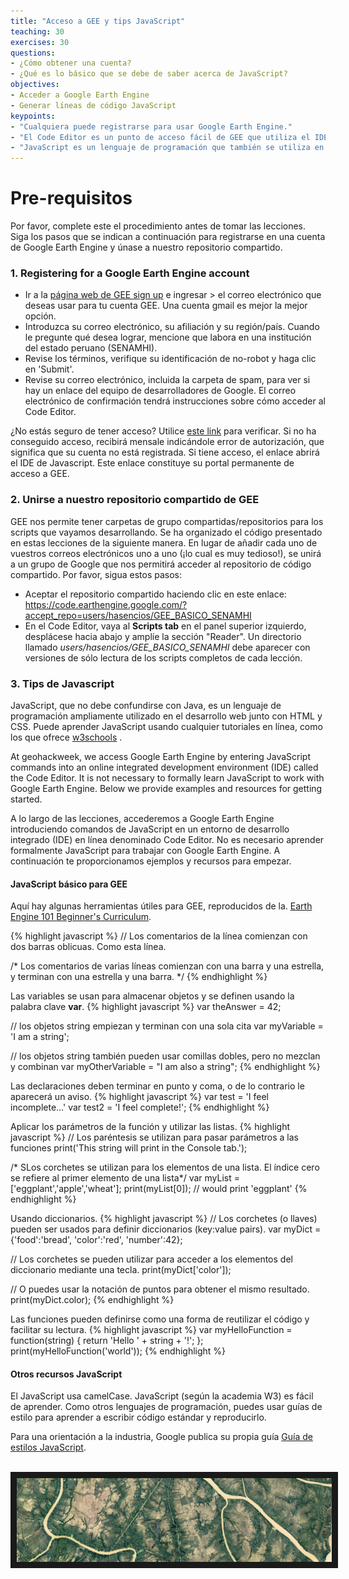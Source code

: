 ```yaml
---
title: "Acceso a GEE y tips JavaScript"
teaching: 30
exercises: 30
questions:
- ¿Cómo obtener una cuenta?
- ¿Qué es lo básico que se debe de saber acerca de JavaScript?
objectives:
- Acceder a Google Earth Engine
- Generar líneas de código JavaScript
keypoints:
- "Cualquiera puede registrarse para usar Google Earth Engine."
- "El Code Editor es un punto de acceso fácil de GEE que utiliza el IDE de JavaScript."
- "JavaScript es un lenguaje de programación que también se utiliza en desarrollo web."
---
```

# Pre-requisitos

Por favor, complete este el procedimiento antes de tomar las lecciones. Siga los pasos que se indican a continuación para registrarse en una cuenta de Google Earth Engine y únase a nuestro repositorio compartido.

### 1. Registering for a Google Earth Engine account

  - Ir a la [página web de GEE sign up](https://signup.earthengine.google.com/#!/) e ingresar > el correo electrónico que deseas usar para tu cuenta GEE. Una cuenta gmail es mejor la mejor opción.
  - Introduzca su correo electrónico, su afiliación y su región/país. Cuando le pregunte qué desea lograr, mencione que labora en una institución del estado peruano (SENAMHI).
  - Revise los términos, verifique su identificación de no-robot y haga clic en 'Submit'.
  - Revise su correo electrónico, incluida la carpeta de spam, para ver si hay un enlace del equipo de desarrolladores de Google. El correo electrónico de confirmación tendrá instrucciones sobre cómo acceder al Code Editor.

¿No estás seguro de tener acceso? Utilice [este link](https://code.earthengine.google.com/) para verificar. Si no ha conseguido acceso, recibirá mensale indicándole error de autorización, que significa que su cuenta no está registrada. Si tiene acceso, el enlace abrirá el IDE de Javascript. Este enlace constituye su portal permanente de acceso a GEE.

### 2. Unirse a nuestro repositorio compartido de GEE

GEE nos permite tener carpetas de grupo compartidas/repositorios para los scripts que vayamos desarrollando. Se ha organizado el código presentado en estas lecciones de la siguiente manera. En lugar de añadir cada uno de vuestros correos electrónicos uno a uno (¡lo cual es muy tedioso!), se unirá a un grupo de Google que nos permitirá acceder al repositorio de código compartido. Por favor, sigua estos pasos:

<!-- 
  - Únase al grupo de Google Earth Engine SENAMHI haciendo clic en este enlace. <a href="https://goo.gl/JsnWZH" target="_blank">https://goo.gl/JsnWZH</a> . No se preocupe por los permisos de publicación.
 -->
  - Aceptar el repositorio compartido haciendo clic en este enlace:
  <a href="https://code.earthengine.google.com/?accept_repo=users/hasencios/GEE_BASICO_SENAMHI
" target="_blank">https://code.earthengine.google.com/?accept_repo=users/hasencios/GEE_BASICO_SENAMHI</a>
  - En el Code Editor, vaya al **Scripts tab** en el panel superior izquierdo, desplácese hacia abajo y amplíe la sección "Reader". Un directorio llamado *users/hasencios/GEE_BASICO_SENAMHI* debe aparecer con versiones de sólo lectura de los scripts completos de cada lección.


### 3. Tips de Javascript 

JavaScript, que no debe confundirse con Java, es un lenguaje de programación ampliamente utilizado en el desarrollo web junto con HTML y CSS. Puede aprender JavaScript usando cualquier tutoriales en línea, como los que ofrece <a href="https://www.w3schools.com/js/" target="_blank">w3schools</a> .


At geohackweek, we access Google Earth Engine by entering JavaScript commands into an online integrated development environment (IDE) called the Code Editor. It is not necessary to formally learn JavaScript to work with Google Earth Engine. Below we provide examples and resources for getting started.  

A lo largo de las lecciones, accederemos a Google Earth Engine introduciendo comandos de JavaScript en un entorno de desarrollo integrado (IDE) en línea denominado Code Editor. No es necesario aprender formalmente JavaScript para trabajar con Google Earth Engine. A continuación te proporcionamos ejemplos y recursos para empezar.  

#### JavaScript básico para GEE
 Aquí hay algunas herramientas útiles para GEE, reproducidos de la. <a href="https://docs.google.com/document/d/1ZxRKMie8dfTvBmUNOO0TFMkd7ELGWf3WjX0JvESZdOE/edit" target="_blank">Earth Engine 101 Beginner's Curriculum</a>.



{% highlight javascript %}
// Los comentarios de la línea comienzan con dos barras oblicuas. Como esta línea.

/* Los comentarios de varias líneas comienzan con una barra y una estrella,
y terminan con una estrella y una barra. */
{% endhighlight %}

Las variables se usan para almacenar objetos y se definen usando la palabra clave **var**.
{% highlight javascript %}
var theAnswer = 42;

// los objetos string empiezan y terminan con una sola cita
var myVariable = 'I am a string';

// los objetos string también pueden usar comillas dobles, pero no mezclan y combinan
var myOtherVariable = "I am also a string";
{% endhighlight %}

Las declaraciones deben terminar en punto y coma, o de lo contrario le aparecerá un aviso.
{% highlight javascript %}
var test = 'I feel incomplete...'
var test2 = 'I feel complete!';
{% endhighlight %}

Aplicar los parámetros de la función y utilizar las listas.
{% highlight javascript %}
// Los paréntesis se utilizan para pasar parámetros a las funciones
print('This string will print in the Console tab.');

/* SLos corchetes se utilizan para los elementos de una lista.
El índice cero se refiere al primer elemento de una lista*/
var myList = ['eggplant','apple','wheat'];
print(myList[0]); // would print 'eggplant'
{% endhighlight %}

Usando diccionarios.
{% highlight javascript %}
// Los corchetes (o llaves) pueden ser usados para definir diccionarios (key:value pairs).
var myDict = {'food':'bread', 'color':'red', 'number':42};

// Los corchetes se pueden utilizar para acceder a los elementos del diccionario mediante una tecla.
print(myDict['color']);

// O puedes usar la notación de puntos para obtener el mismo resultado.
print(myDict.color);
{% endhighlight %}

Las funciones pueden definirse como una forma de reutilizar el código y facilitar su lectura.
{% highlight javascript %}
var myHelloFunction = function(string) {
  return 'Hello ' + string + '!';
};
print(myHelloFunction('world'));
{% endhighlight %}


#### Otros recursos JavaScript
El JavaScript usa camelCase. JavaScript (según la academia W3) es fácil de aprender. Como otros lenguajes de programación, puedes usar guías de estilo para aprender a escribir código estándar y reproducirlo.

Para una orientación a la industria, Google publica su propia guía <a href="http://google.github.io/styleguide/jsguide.html" target="_blank">Guía de estilos JavaScript</a>.
<!--
Dana Tomlin también ha creado <a href="https://drive.google.com/file/d/0B3H1GYZLzLKCckwwVjZfVmdPNDA/view)" target="_blank">JavaScript Quick Start Guide</a> que sólo toma unos pocos minutos de trabajo, pero que tiene algunos aspectos básicos. Puedes encontrarlo haciendo clic en ese enlace o yendo a la página principal de GEE, haciendo clic en la pestaña EDU en la parte superior izquierda, y bajando a la sección de Ejercicios de Diseño de Software Geoespacial.
-->

<br>
<img src="../fig/00_spaceland.png" border = "10">
<br><br>
